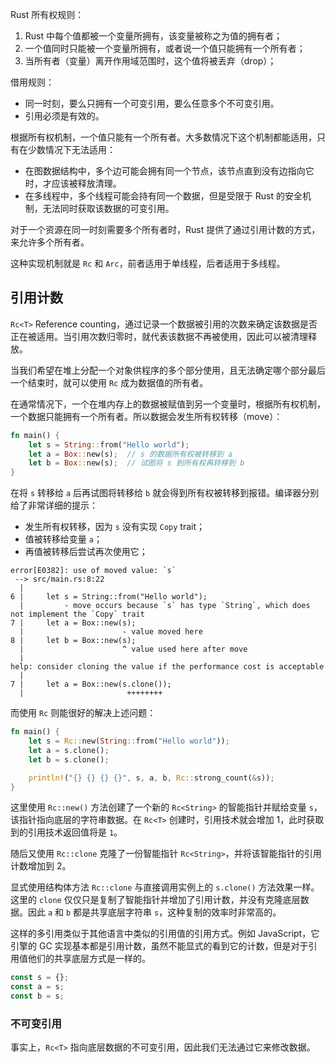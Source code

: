 Rust 所有权规则：

1. Rust 中每个值都被一个变量所拥有，该变量被称之为值的拥有者；
2. 一个值同时只能被一个变量所拥有，或者说一个值只能拥有一个所有者；
3. 当所有者（变量）离开作用域范围时，这个值将被丢弃（drop）；

借用规则：

* 同一时刻，要么只拥有一个可变引用，要么任意多个不可变引用。
* 引用必须是有效的。

根据所有权机制，一个值只能有一个所有者。大多数情况下这个机制都能适用，只有在少数情况下无法适用：

* 在图数据结构中，多个边可能会拥有同一个节点，该节点直到没有边指向它时，才应该被释放清理。
* 在多线程中，多个线程可能会持有同一个数据，但是受限于 Rust 的安全机制，无法同时获取该数据的可变引用。

对于一个资源在同一时刻需要多个所有者时，Rust 提供了通过引用计数的方式，来允许多个所有者。

这种实现机制就是 `Rc` 和 `Arc`，前者适用于单线程，后者适用于多线程。

## 引用计数

`Rc<T>`  Reference counting，通过记录一个数据被引用的次数来确定该数据是否正在被适用。当引用次数归零时，就代表该数据不再被使用，因此可以被清理释放。

当我们希望在堆上分配一个对象供程序的多个部分使用，且无法确定哪个部分最后一个结束时，就可以使用 `Rc` 成为数据值的所有者。

在通常情况下，一个在堆内存上的数据被赋值到另一个变量时，根据所有权机制，一个数据只能拥有一个所有者。所以数据会发生所有权转移（move）：

```rust
fn main() {
    let s = String::from("Hello world");
    let a = Box::new(s);  // s 的数据所有权被转移到 a
    let b = Box::new(s);  // 试图将 s 到所有权再转移到 b
}
```

在将 `s` 转移给 `a` 后再试图将转移给 `b` 就会得到所有权被转移到报错。编译器分别给了非常详细的提示：

* 发生所有权转移，因为 `s` 没有实现 `Copy` trait；
* 值被转移给变量 `a`；
* 再值被转移后尝试再次使用它；

```shell
error[E0382]: use of moved value: `s`
 --> src/main.rs:8:22
  |
6 |     let s = String::from("Hello world");
  |         - move occurs because `s` has type `String`, which does not implement the `Copy` trait
7 |     let a = Box::new(s);
  |                      - value moved here
8 |     let b = Box::new(s);
  |                      ^ value used here after move
  |
help: consider cloning the value if the performance cost is acceptable
  |
7 |     let a = Box::new(s.clone());
  |                       ++++++++
```

而使用 `Rc` 则能很好的解决上述问题：

```rust
fn main() {
    let s = Rc::new(String::from("Hello world"));
    let a = s.clone();
    let b = s.clone();

    println!("{} {} {} {}", s, a, b, Rc::strong_count(&s));
}
```

这里使用 `Rc::new()` 方法创建了一个新的 `Rc<String>` 的智能指针并赋给变量 `s`，该指针指向底层的字符串数据。在 `Rc<T>` 创建时，引用技术就会增加 1，此时获取到的引用技术返回值将是 `1`。

随后又使用 `Rc::clone` 克隆了一份智能指针 `Rc<String>`，并将该智能指针的引用计数增加到 2。

显式使用结构体方法 `Rc::clone` 与直接调用实例上的 `s.clone()` 方法效果一样。这里的 `clone` 仅仅只是复制了智能指针并增加了引用计数，并没有克隆底层数据。因此 `a` 和 `b` 都是共享底层字符串 `s`，这种复制的效率时非常高的。

这样的多引用类似于其他语言中类似的引用值的引用方式。例如 JavaScript，它引擎的 GC 实现基本都是引用计数，虽然不能显式的看到它的计数，但是对于引用值他们的共享底层方式是一样的。

```ts
const s = {};
const a = s;
const b = s;
```

### 不可变引用

事实上，`Rc<T>` 指向底层数据的不可变引用，因此我们无法通过它来修改数据。